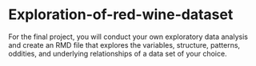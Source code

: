 # Exploration-of-red-wine-dataset
For the final project, you will conduct your own exploratory data analysis and create an RMD file that explores the variables, structure, patterns, oddities, and underlying relationships of a data set of your choice.
